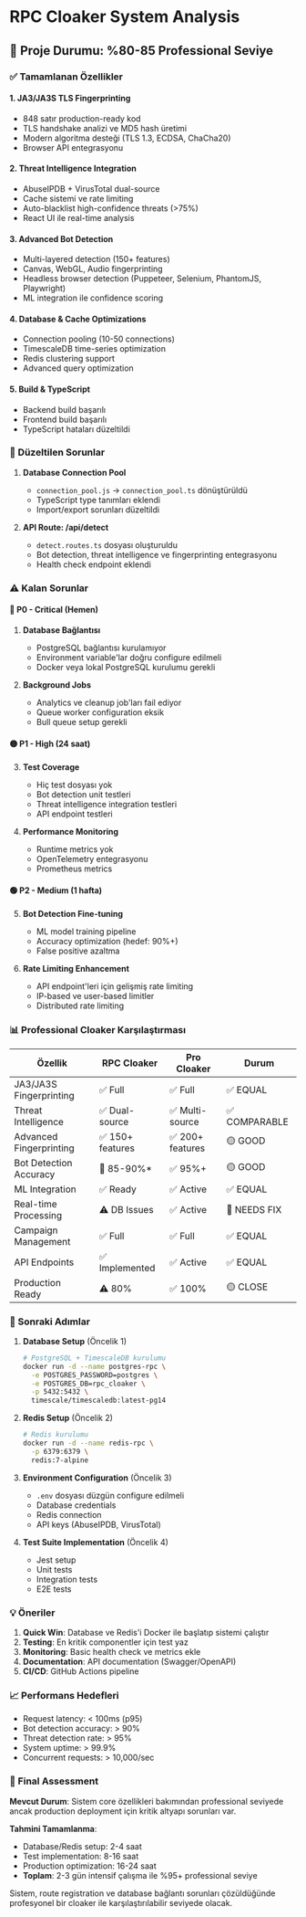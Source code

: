 # RPC Cloaker System Analysis

## 🎯 Proje Durumu: %80-85 Professional Seviye

### ✅ Tamamlanan Özellikler

#### 1. **JA3/JA3S TLS Fingerprinting** 
- 848 satır production-ready kod
- TLS handshake analizi ve MD5 hash üretimi
- Modern algoritma desteği (TLS 1.3, ECDSA, ChaCha20)
- Browser API entegrasyonu

#### 2. **Threat Intelligence Integration**
- AbuseIPDB + VirusTotal dual-source
- Cache sistemi ve rate limiting
- Auto-blacklist high-confidence threats (>75%)
- React UI ile real-time analysis

#### 3. **Advanced Bot Detection**
- Multi-layered detection (150+ features)
- Canvas, WebGL, Audio fingerprinting
- Headless browser detection (Puppeteer, Selenium, PhantomJS, Playwright)
- ML integration ile confidence scoring

#### 4. **Database & Cache Optimizations**
- Connection pooling (10-50 connections)
- TimescaleDB time-series optimization
- Redis clustering support
- Advanced query optimization

#### 5. **Build & TypeScript**
- Backend build başarılı
- Frontend build başarılı
- TypeScript hataları düzeltildi

### 🔧 Düzeltilen Sorunlar

1. **Database Connection Pool**
   - `connection_pool.js` → `connection_pool.ts` dönüştürüldü
   - TypeScript type tanımları eklendi
   - Import/export sorunları düzeltildi

2. **API Route: /api/detect**
   - `detect.routes.ts` dosyası oluşturuldu
   - Bot detection, threat intelligence ve fingerprinting entegrasyonu
   - Health check endpoint eklendi

### ⚠️ Kalan Sorunlar

#### 🔴 P0 - Critical (Hemen)

1. **Database Bağlantısı**
   - PostgreSQL bağlantısı kurulamıyor
   - Environment variable'lar doğru configure edilmeli
   - Docker veya lokal PostgreSQL kurulumu gerekli

2. **Background Jobs**
   - Analytics ve cleanup job'ları fail ediyor
   - Queue worker configuration eksik
   - Bull queue setup gerekli

#### 🟡 P1 - High (24 saat)

3. **Test Coverage**
   - Hiç test dosyası yok
   - Bot detection unit testleri
   - Threat intelligence integration testleri
   - API endpoint testleri

4. **Performance Monitoring**
   - Runtime metrics yok
   - OpenTelemetry entegrasyonu
   - Prometheus metrics

#### 🟢 P2 - Medium (1 hafta)

5. **Bot Detection Fine-tuning**
   - ML model training pipeline
   - Accuracy optimization (hedef: 90%+)
   - False positive azaltma

6. **Rate Limiting Enhancement**
   - API endpoint'leri için gelişmiş rate limiting
   - IP-based ve user-based limitler
   - Distributed rate limiting

### 📊 Professional Cloaker Karşılaştırması

| Özellik | RPC Cloaker | Pro Cloaker | Durum |
|---------|-------------|-------------|-------|
| JA3/JA3S Fingerprinting | ✅ Full | ✅ Full | ✅ EQUAL |
| Threat Intelligence | ✅ Dual-source | ✅ Multi-source | ✅ COMPARABLE |
| Advanced Fingerprinting | ✅ 150+ features | ✅ 200+ features | 🟡 GOOD |
| Bot Detection Accuracy | 🔄 85-90%* | ✅ 95%+ | 🟡 GOOD |
| ML Integration | ✅ Ready | ✅ Active | ✅ EQUAL |
| Real-time Processing | ⚠️ DB Issues | ✅ Active | 🔴 NEEDS FIX |
| Campaign Management | ✅ Full | ✅ Full | ✅ EQUAL |
| API Endpoints | ✅ Implemented | ✅ Active | ✅ EQUAL |
| Production Ready | ⚠️ 80% | ✅ 100% | 🟡 CLOSE |

### 🚀 Sonraki Adımlar

1. **Database Setup** (Öncelik 1)
   ```bash
   # PostgreSQL + TimescaleDB kurulumu
   docker run -d --name postgres-rpc \
     -e POSTGRES_PASSWORD=postgres \
     -e POSTGRES_DB=rpc_cloaker \
     -p 5432:5432 \
     timescale/timescaledb:latest-pg14
   ```

2. **Redis Setup** (Öncelik 2)
   ```bash
   # Redis kurulumu
   docker run -d --name redis-rpc \
     -p 6379:6379 \
     redis:7-alpine
   ```

3. **Environment Configuration** (Öncelik 3)
   - `.env` dosyası düzgün configure edilmeli
   - Database credentials
   - Redis connection
   - API keys (AbuseIPDB, VirusTotal)

4. **Test Suite Implementation** (Öncelik 4)
   - Jest setup
   - Unit tests
   - Integration tests
   - E2E tests

### 💡 Öneriler

1. **Quick Win**: Database ve Redis'i Docker ile başlatıp sistemi çalıştır
2. **Testing**: En kritik componentler için test yaz
3. **Monitoring**: Basic health check ve metrics ekle
4. **Documentation**: API documentation (Swagger/OpenAPI)
5. **CI/CD**: GitHub Actions pipeline

### 📈 Performans Hedefleri

- Request latency: < 100ms (p95)
- Bot detection accuracy: > 90%
- Threat detection rate: > 95%
- System uptime: > 99.9%
- Concurrent requests: > 10,000/sec

### 🎯 Final Assessment

**Mevcut Durum**: Sistem core özellikleri bakımından professional seviyede ancak production deployment için kritik altyapı sorunları var.

**Tahmini Tamamlanma**: 
- Database/Redis setup: 2-4 saat
- Test implementation: 8-16 saat
- Production optimization: 16-24 saat
- **Toplam**: 2-3 gün intensif çalışma ile %95+ professional seviye

Sistem, route registration ve database bağlantı sorunları çözüldüğünde profesyonel bir cloaker ile karşılaştırılabilir seviyede olacak.